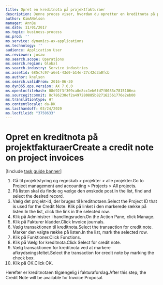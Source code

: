 ```yaml
---
title: Opret en kreditnota på projektfakturaer
description: Denne proces viser, hvordan du opretter en kreditnota på projektfakturaer, der er blevet bogført.
author: KimANelson
manager: AnnBe
ms.date: 11/01/2017
ms.topic: business-process
ms.prod: ''
ms.service: dynamics-ax-applications
ms.technology: ''
audience: Application User
ms.reviewer: josaw
ms.search.scope: Operations
ms.search.region: Global
ms.search.industry: Service industries
ms.assetid: 685c7c97-a6e1-43d0-b14e-27c42d3a0fcb
ms.author: knelson
ms.search.validFrom: 2016-06-30
ms.dyn365.ops.version: AX 7.0.0
ms.openlocfilehash: 08d92f3f309ca0e8cc1eb6fd7f0033c7815106ea
ms.sourcegitcommit: 8c786230ef2a497280885b827162561776e2eb00
ms.translationtype: HT
ms.contentlocale: da-DK
ms.lasthandoff: 03/24/2020
ms.locfileid: "3750633"
---
```

# <a name="create-a-credit-note-on-project-invoices"></a><span data-ttu-id="71666-103">Opret en kreditnota på projektfakturaer</span><span class="sxs-lookup"><span data-stu-id="71666-103">Create a credit note on project invoices</span></span>

[!include [task guide banner](../../includes/task-guide-banner.md)]

1. <span data-ttu-id="71666-104">Gå til projektstyring og regnskab > projekter > alle projekter.</span><span class="sxs-lookup"><span data-stu-id="71666-104">Go to Project management and accounting > Projects > All projects.</span></span> 
2. <span data-ttu-id="71666-105">På listen skal du finde og vælge den ønskede post.</span><span class="sxs-lookup"><span data-stu-id="71666-105">In the list, find and select the desired record.</span></span> 
3. <span data-ttu-id="71666-106">Vælg det projekt-id, der bruges til kreditnotaen.</span><span class="sxs-lookup"><span data-stu-id="71666-106">Select the Project ID that is used for the Credit Note.</span></span> <span data-ttu-id="71666-107">Klik på linket i den markerede række på listen.</span><span class="sxs-lookup"><span data-stu-id="71666-107">In the list, click the link in the selected row.</span></span> 
4. <span data-ttu-id="71666-108">Klik på Administrer i handlingsruden.</span><span class="sxs-lookup"><span data-stu-id="71666-108">On the Action Pane, click Manage.</span></span> 
5. <span data-ttu-id="71666-109">Klik på Fakturer kladder.</span><span class="sxs-lookup"><span data-stu-id="71666-109">Click Invoice journals.</span></span> 
6. <span data-ttu-id="71666-110">Vælg transaktionen til kreditnota.</span><span class="sxs-lookup"><span data-stu-id="71666-110">Select the transaction for credit note.</span></span> <span data-ttu-id="71666-111">Marker den valgte række på listen.</span><span class="sxs-lookup"><span data-stu-id="71666-111">In the list, mark the selected row.</span></span> 
7. <span data-ttu-id="71666-112">Klik på Funktioner.</span><span class="sxs-lookup"><span data-stu-id="71666-112">Click Functions.</span></span> 
8. <span data-ttu-id="71666-113">Klik på Vælg for kreditnota.</span><span class="sxs-lookup"><span data-stu-id="71666-113">Click Select for credit note.</span></span> 
9. <span data-ttu-id="71666-114">Vælg transaktionen for kreditnota ved at markere afkrydsningsfeltet.</span><span class="sxs-lookup"><span data-stu-id="71666-114">Select the transaction for credit note by marking the check box.</span></span>
10. <span data-ttu-id="71666-115">Klik på OK.</span><span class="sxs-lookup"><span data-stu-id="71666-115">Click OK.</span></span> 

<span data-ttu-id="71666-116">Herefter er kreditnotaen tilgængelig i fakturaforslag.</span><span class="sxs-lookup"><span data-stu-id="71666-116">After this step, the Credit Note will be available for Invoice Proposal.</span></span>
